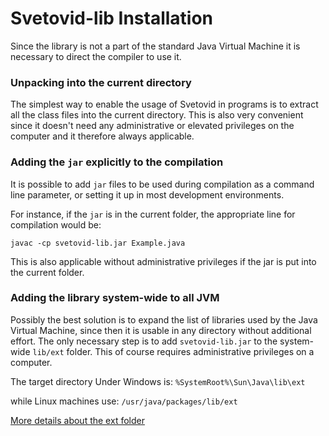 # Svetovid-lib Installation

Since the library is not a part of the standard Java Virtual Machine
it is necessary to direct the compiler to use it.

### Unpacking into the current directory

The simplest way to enable the usage of Svetovid in programs is to
extract all the class files into the current directory. This is also
very convenient since it doesn't need any administrative or elevated
privileges on the computer and it therefore always applicable.


### Adding the `jar` explicitly to the compilation

It is possible to add `jar` files to be used during compilation as a
command line parameter, or setting it up in most development
environments.

For instance, if the `jar` is in the current folder, the appropriate
line for compilation would be:

`javac -cp svetovid-lib.jar Example.java`

This is also applicable without administrative privileges if the jar
is put into the current folder.

### Adding the library system-wide to all JVM

Possibly the best solution is to expand the list of libraries used by
the Java Virtual Machine, since then it is usable in any directory
without additional effort. The only necessary step is to add
`svetovid-lib.jar` to the system-wide `lib/ext` folder. This of course
requires administrative privileges on a computer.

The target directory Under Windows is:
 `%SystemRoot%\Sun\Java\lib\ext`

while Linux machines use: 
  `/usr/java/packages/lib/ext`

[More details about the ext folder](http://docs.oracle.com/javase/tutorial/ext/basics/download.html)
